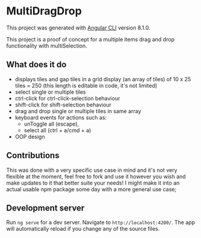 # MultiDragDrop

This project was generated with [Angular CLI](https://github.com/angular/angular-cli) version 8.1.0.

This project is a proof of concept for a multiple items drag and drop functionality with multiSelection.

## What does it do

- displays tiles and gap tiles in a grid display (an array of tiles) of 10 x 25 tiles = 250 (this length is editable in code, it's not limited)
- select single or multiple tiles
- ctrl-click for ctrl-click-selection behaviour
- shift-click for shift-selection behaviour
- drag and drop single or multiple tiles in same array
- keyboard events for actions such as:
  - unToggle all (escape),
  - select all (ctrl + a/cmd + a)
- OOP design

## Contributions

This was done with a very specific use case in mind and it's not very flexible at the moment, feel free to fork and use it however you wish and make updates to it that better suite your needs! I might make it into an actual usable npm package some day with a more general use case;

## Development server

Run `ng serve` for a dev server. Navigate to `http://localhost:4200/`. The app will automatically reload if you change any of the source files.
